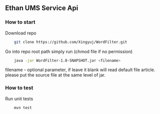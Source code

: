 ## Ethan UMS Service Api

### How to start
Download repo
```bash
    git clone https://github.com/Xingyuj/WordFilter.git
```

Go into repo root path simply run (chmod file if no permission)
```bash
    java -jar WordFilter-1.0-SNAPSHOT.jar <filename>
```
filename - optional parameter, if leave it blank will read default file article.
please put the source file at the same level of jar.

### How to test
Run unit tests
```bash
    mvn test
```